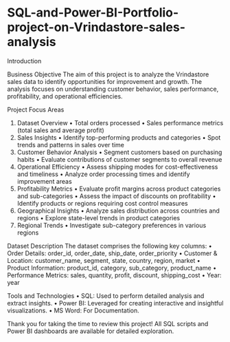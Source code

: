 # SQL-and-Power-BI-Portfolio-project-on-Vrindastore-sales-analysis

Introduction

Business Objective
The aim of this project is to analyze the Vrindastore sales data to identify opportunities for improvement and growth. The analysis focuses on understanding customer behavior, sales performance, profitability, and operational efficiencies.

Project Focus Areas
1. Dataset Overview
•	Total orders processed
•	Sales performance metrics (total sales and average profit)
2. Sales Insights
•	Identify top-performing products and categories
•	Spot trends and patterns in sales over time
3. Customer Behavior Analysis
•	Segment customers based on purchasing habits
•	Evaluate contributions of customer segments to overall revenue
4. Operational Efficiency
•	Assess shipping modes for cost-effectiveness and timeliness
•	Analyze order processing times and identify improvement areas
5. Profitability Metrics
•	Evaluate profit margins across product categories and sub-categories
•	Assess the impact of discounts on profitability
•	Identify products or regions requiring cost control measures
6. Geographical Insights
•	Analyze sales distribution across countries and regions
•	Explore state-level trends in product categories
7. Regional Trends
•	Investigate sub-category preferences in various regions

Dataset Description
The dataset comprises the following key columns:
•	Order Details: order_id, order_date, ship_date, order_priority
•	Customer & Location: customer_name, segment, state, country, region, market
•	Product Information: product_id, category, sub_category, product_name
•	Performance Metrics: sales, quantity, profit, discount, shipping_cost
•	Year: year

Tools and Technologies
•	SQL: Used to perform detailed analysis and extract insights.
•	Power BI: Leveraged for creating interactive and insightful visualizations.
•	MS Word: For Documentation.

Thank you for taking the time to review this project! All SQL scripts and Power BI dashboards are available for detailed exploration.









